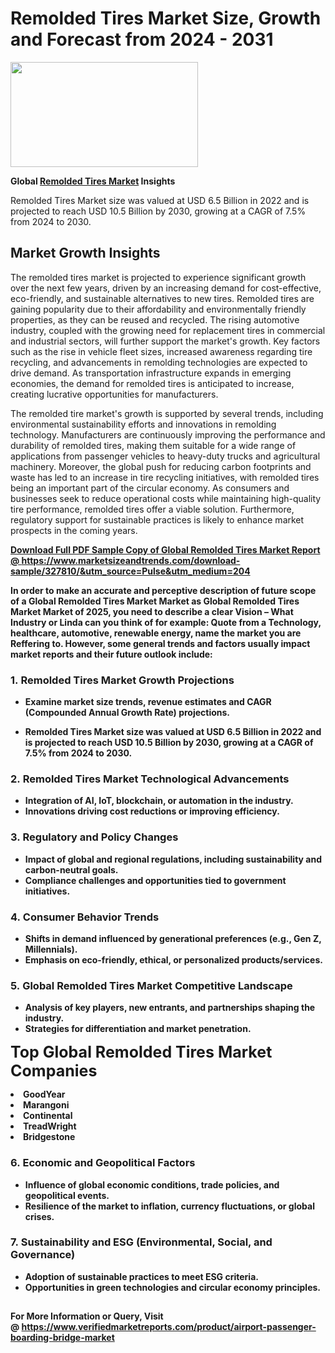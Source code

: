<H1>Remolded Tires Market Size, Growth and Forecast from 2024 - 2031</H1><img class="aligncenter size-medium wp-image-584254" src="https://thirdeyenews.in/wp-content/uploads/2024/09/Global-Market-Research-300x168.jpeg" alt="" width="300" height="168" /><p><strong>Global&nbsp;<a href="https://www.marketsizeandtrends.com/download-sample/327810/&amp;utm_source=Pulse&amp;utm_medium=204">Remolded Tires Market</a> Insights</strong></p><p>Remolded Tires Market size was valued at USD 6.5 Billion in 2022 and is projected to reach USD 10.5 Billion by 2030, growing at a CAGR of 7.5% from 2024 to 2030.</p><p><h2>Market Growth Insights</h2> <p>The remolded tires market is projected to experience significant growth over the next few years, driven by an increasing demand for cost-effective, eco-friendly, and sustainable alternatives to new tires. Remolded tires are gaining popularity due to their affordability and environmentally friendly properties, as they can be reused and recycled. The rising automotive industry, coupled with the growing need for replacement tires in commercial and industrial sectors, will further support the market's growth. Key factors such as the rise in vehicle fleet sizes, increased awareness regarding tire recycling, and advancements in remolding technologies are expected to drive demand. As transportation infrastructure expands in emerging economies, the demand for remolded tires is anticipated to increase, creating lucrative opportunities for manufacturers.</p> <p><strong><a href="#"></a></strong></p> <p>The remolded tire market's growth is supported by several trends, including environmental sustainability efforts and innovations in remolding technology. Manufacturers are continuously improving the performance and durability of remolded tires, making them suitable for a wide range of applications from passenger vehicles to heavy-duty trucks and agricultural machinery. Moreover, the global push for reducing carbon footprints and waste has led to an increase in tire recycling initiatives, with remolded tires being an important part of the circular economy. As consumers and businesses seek to reduce operational costs while maintaining high-quality tire performance, remolded tires offer a viable solution. Furthermore, regulatory support for sustainable practices is likely to enhance market prospects in the coming years. <p><strong><a href="#"></p><p><span class=""><strong>Download Full PDF Sample Copy of Global Remolded Tires Market Report</strong> @ <a href="https://www.marketsizeandtrends.com/download-sample/327810/&amp;utm_source=Pulse&amp;utm_medium=204" target="_blank">https://www.marketsizeandtrends.com/download-sample/327810/&amp;utm_source=Pulse&amp;utm_medium=204</a></span></p><p>In order to make an accurate and perceptive description of future scope of a Global&nbsp;Remolded Tires Market Market as Global&nbsp;Remolded Tires Market Market of 2025, you need to describe a clear Vision &ndash; What Industry or Linda can you think of for example: Quote from a Technology, healthcare, automotive, renewable energy, name the market you are Reffering to. However, some general trends and factors usually impact market reports and their future outlook include:</p><h3>1.&nbsp;<strong>Remolded Tires Market Growth Projections</strong></h3><ul><li>Examine market size trends, revenue estimates and CAGR (Compounded Annual Growth Rate) projections.</li><li><p>Remolded Tires Market size was valued at USD 6.5 Billion in 2022 and is projected to reach USD 10.5 Billion by 2030, growing at a CAGR of 7.5% from 2024 to 2030.</p></li></ul><h3>2.&nbsp;<strong>Remolded Tires Market Technological Advancements</strong></h3><ul><li>Integration of AI, IoT, blockchain, or automation in the industry.</li><li>Innovations driving cost reductions or improving efficiency.</li></ul><h3>3.&nbsp;<strong>Regulatory and Policy Changes</strong></h3><ul><li>Impact of global and regional regulations, including sustainability and carbon-neutral goals.</li><li>Compliance challenges and opportunities tied to government initiatives.</li></ul><h3>4.&nbsp;<strong>Consumer Behavior Trends</strong></h3><ul><li>Shifts in demand influenced by generational preferences (e.g., Gen Z, Millennials).</li><li>Emphasis on eco-friendly, ethical, or personalized products/services.</li></ul><h3>5.&nbsp;<strong>Global Remolded Tires Market Competitive Landscape</strong></h3><ul><li>Analysis of key players, new entrants, and partnerships shaping the industry.</li><li>Strategies for differentiation and market penetration.</li></ul><p data-pm-slice="1 1 []"><span style="color: inherit; font-family: inherit; font-size: 25px;">Top Global Remolded Tires Market Companies</span></p><div class="" data-test-id=""><p><li>GoodYear</li><li> Marangoni</li><li> Continental</li><li> TreadWright</li><li> Bridgestone</li></p></div><h3>6.&nbsp;<strong>Economic and Geopolitical Factors</strong></h3><ul><li>Influence of global economic conditions, trade policies, and geopolitical events.</li><li>Resilience of the market to inflation, currency fluctuations, or global crises.</li></ul><h3>7.&nbsp;<strong>Sustainability and ESG (Environmental, Social, and Governance)</strong></h3><ul><li>Adoption of sustainable practices to meet ESG criteria.</li><li>Opportunities in green technologies and circular economy principles.</li></ul><h2><strong style="font-size: 14px;">For More Information or Query, Visit @&nbsp;</strong><a style="background-color: #ffffff; font-size: 14px;" href="https://www.marketsizeandtrends.com/report/remolded-tires-market/" target="_blank">https://www.verifiedmarketreports.com/product/airport-passenger-boarding-bridge-market</a></h2>

